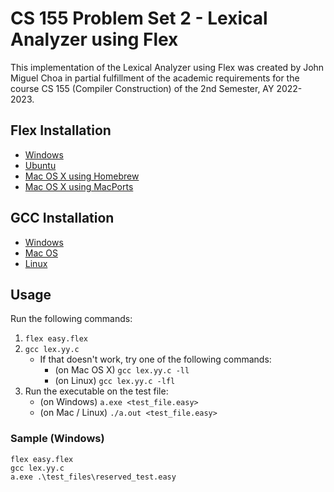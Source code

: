 # CS 155 Problem Set 2 - Lexical Analyzer using Flex

This implementation of the Lexical Analyzer using Flex was created by John Miguel Choa in partial fulfillment of the academic requirements for the course CS 155 (Compiler Construction) of the 2nd Semester, AY 2022-2023.

## Flex Installation
- [Windows](https://www.geeksforgeeks.org/how-to-install-flex-on-windows/)
- [Ubuntu](https://www.howtoinstall.me/ubuntu/18-04/flex/)
- [Mac OS X using Homebrew](https://formulae.brew.sh/formula/flex)
- [Mac OS X using MacPorts](https://ports.macports.org/port/flex/)

## GCC Installation
- [Windows](https://youtu.be/k6juv3mIr9o)
- [Mac OS](https://cs.millersville.edu/~gzoppetti/InstallingGccMac.html)
- [Linux](https://www.geeksforgeeks.org/how-to-install-gcc-compiler-on-linux/)

## Usage
Run the following commands:
1. `flex easy.flex`
2. `gcc lex.yy.c`
    - If that doesn't work, try one of the following commands:
        - (on Mac OS X) `gcc lex.yy.c -ll`
        - (on Linux) `gcc lex.yy.c -lfl`
3. Run the executable on the test file:
    - (on Windows) `a.exe <test_file.easy>`
    - (on Mac / Linux) `./a.out <test_file.easy>`

### Sample (Windows)
```
flex easy.flex
gcc lex.yy.c
a.exe .\test_files\reserved_test.easy
```